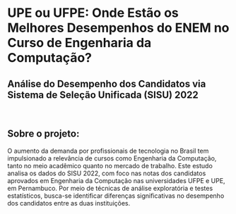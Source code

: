 # UPE ou UFPE: Onde Estão os Melhores Desempenhos do ENEM no Curso de Engenharia da Computação?
## Análise do Desempenho dos Candidatos via Sistema de Seleção Unificada (SISU) 2022
&nbsp;

## Sobre o projeto:
O aumento da demanda por profissionais de tecnologia no Brasil tem impulsionado a relevância de cursos como Engenharia da Computação, tanto no meio acadêmico quanto no mercado de trabalho. Este estudo analisa os dados do SISU 2022, com foco nas notas dos candidatos aprovados em Engenharia da Computação nas universidades UFPE e UPE, em Pernambuco. Por meio de técnicas de análise exploratória e testes estatísticos, busca-se identificar diferenças significativas no desempenho dos candidatos entre as duas instituições.
